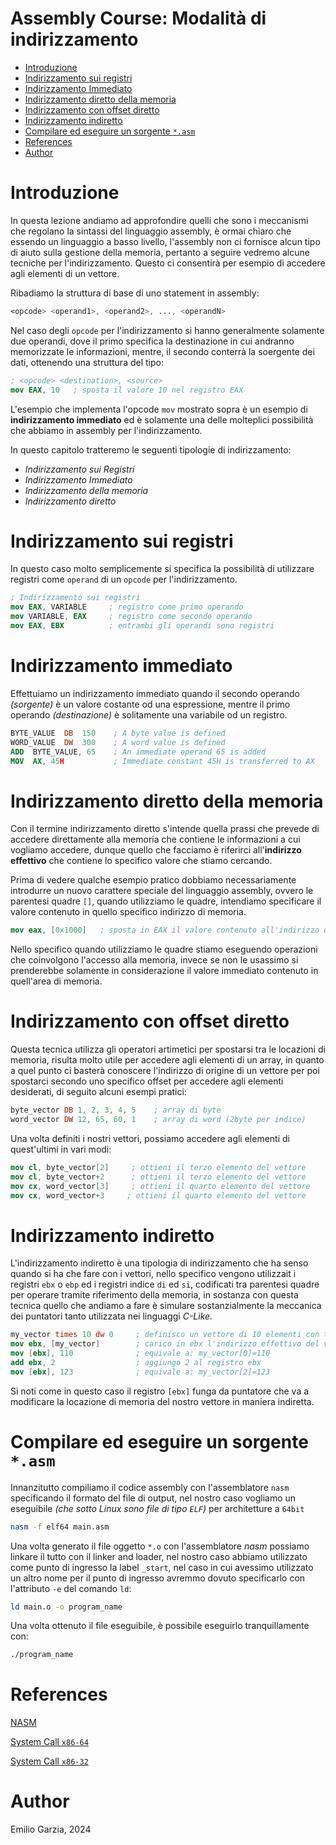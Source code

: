 # Assembly Course: Modalità di indirizzamento

- [Introduzione](#introduzione)
- [Indirizzamento sui registri](#indirizzamento-sui-registri)
- [Indirizzamento Immediato](#indirizzamento-immediato)
- [Indirizzamento diretto della memoria](#indirizzamento-diretto-della-memoria)
- [Indirizzamento con offset diretto](#indirizzamento-con-offset-diretto)
- [Indirizzamento indiretto](#indirizzamento-indiretto)
- [Compilare ed eseguire un sorgente `*.asm`](#compilare-ed-eseguire-un-sorgente-asm)
- [References](#references)
- [Author](#author)

# Introduzione

In questa lezione andiamo ad approfondire quelli che sono i meccanismi che regolano la sintassi del linguaggio assembly, è ormai chiaro che essendo un linguaggio a basso livello, l'assembly non ci fornisce alcun tipo di aiuto sulla gestione della memoria, pertanto a seguire vedremo alcune tecniche per l'indirizzamento. Questo ci consentirà per esempio di accedere agli elementi di un vettore.

Ribadiamo la struttura di base di uno statement in assembly:

```nasm
<opcode> <operand1>, <operand2>, ..., <operandN>
```

Nel caso degli `opcode` per l'indirizzamento si hanno generalmente solamente due operandi, dove il primo specifica la destinazione in cui andranno memorizzate le informazioni, mentre, il secondo conterrà la soergente dei dati, ottenendo una struttura del tipo:

```nasm
; <opcode> <destination>, <source>
mov EAX, 10   ; sposta il valore 10 nel registro EAX
```

L'esempio che implementa l'opcode `mov` mostrato sopra è un esempio di **indirizzamento immediato** ed è solamente una delle molteplici possibilità che abbiamo in assembly per l'indirizzamento.

In questo capitolo tratteremo le seguenti tipologie di indirizzamento:

* *Indirizzamento sui Registri*
* *Indirizzamento Immediato*
* *Indirizzamento della memoria*
* *Indirizzamento diretto*

# Indirizzamento sui registri

In questo caso molto semplicemente si specifica la possibilità di utilizzare registri come `operand` di un `opcode` per l'indirizzamento.

```nasm
; Indirizzamento sui registri
mov EAX, VARIABLE     ; registro come primo operando
mov VARIABLE, EAX     ; registro come secondo operando
mov EAX, EBX          ; entrambi gli operandi sono registri
```

# Indirizzamento immediato

Effettuiamo un indirizzamento immediato quando il secondo operando *(sorgente)* è un valore costante od una espressione, mentre il primo operando *(destinazione)* è solitamente una variabile od un registro.

```nasm
BYTE_VALUE  DB  150    ; A byte value is defined
WORD_VALUE  DW  300    ; A word value is defined
ADD  BYTE_VALUE, 65    ; An immediate operand 65 is added
MOV  AX, 45H           ; Immediate constant 45H is transferred to AX
```

# Indirizzamento diretto della memoria

Con il termine indirizzamento diretto s'intende quella prassi che prevede di accedere direttamente alla memoria che contiene le informazioni a cui vogliamo accedere, dunque quello che facciamo è riferirci all'**indirizzo effettivo** che contiene lo specifico valore che stiamo cercando.

Prima di vedere qualche esempio pratico dobbiamo necessariamente  introdurre un nuovo carattere speciale del linguaggio assembly, ovvero le parentesi quadre `[]`, quando utilizziamo le quadre, intendiamo specificare il valore contenuto in quello specifico indirizzo di memoria.

```nasm
mov eax, [0x1000]   ; sposta in EAX il valore contenuto all'indirizzo di memoria 0x1000
```

Nello specifico quando utilizziamo le quadre stiamo eseguendo operazioni che coinvolgono l'accesso alla memoria, invece se non le usassimo si prenderebbe solamente in considerazione il valore immediato contenuto in quell'area di memoria.

# Indirizzamento con offset diretto

Questa tecnica utilizza gli operatori artimetici per spostarsi tra le locazioni di memoria, risulta molto utile per accedere agli elementi di un array, in quanto a quel punto ci basterà conoscere l'indirizzo di origine di un vettore per poi spostarci secondo uno specifico offset per accedere agli elementi desiderati, di seguito alcuni esempi pratici:

```nasm
byte_vector DB 1, 2, 3, 4, 5    ; array di byte
word_vector DW 12, 65, 60, 1    ; array di word (2byte per indice)
```

Una volta definiti i nostri vettori, possiamo accedere agli elementi di quest'ultimi in vari modi:

```nasm
mov cl, byte_vector[2]     ; ottieni il terzo elemento del vettore
mov cl, byte_vector+2      ; ottieni il terzo elemento del vettore
mov cx, word_vector[3]     ; ottieni il quarto elemento del vettore
mov cx, word_vector+3     ; ottieni il quarto elemento del vettore
```

# Indirizzamento indiretto

L'indirizzamento indiretto è una tipologia di indirizzamento che ha senso quando si ha che fare con i vettori, nello specifico vengono utilizzait i registri `ebx` o `ebp` ed i registri indice `di` ed `si`, codificati tra parentesi quadre per operare tramite riferimento della memoria, in sostanza con questa tecnica quello che andiamo a fare è simulare sostanzialmente la meccanica dei puntatori tanto utilizzata nei linguaggi *C-Like*.

```nasm
my_vector times 10 dw 0     ; definisco un vettore di 10 elementi con tutti 0
mov ebx, [my_vector]        ; carico in ebx l'indirizzo effettivo del vettore
mov [ebx], 110              ; equivale a: my_vector[0]=110 
add ebx, 2                  ; aggiungo 2 al registro ebx
mov [ebx], 123              ; equivale a: my_vector[2]=123
```

Si noti come in questo caso il registro `[ebx]` funga da puntatore che va a modificare la locazione di memoria del nostro vettore in maniera indiretta.

# Compilare ed eseguire un sorgente `*.asm`

Innanzitutto compiliamo il codice assembly con l'assemblatore `nasm` specificando il formato del file di output, nel nostro caso vogliamo un eseguibile *(che sotto Linux sono file di tipo `ELF`)* per architetture a `64bit`

```bash
nasm -f elf64 main.asm
```

Una volta generato il file oggetto `*.o` con l'assemblatore *nasm* possiamo linkare il tutto con il linker and loader, nel nostro caso abbiamo utilizzato come punto di ingresso la label `_start`, nel caso in cui avessimo utilizzato un altro nome per il punto di ingresso avremmo dovuto specificarlo con l'attributo `-e` del comando `ld`:

```bash
ld main.o -o program_name
```

Una volta ottenuto il file eseguibile, è possibile eseguirlo tranquillamente con:

```bash
./program_name
```
# References

[NASM](https://www.nasm.us/)

[System Call `x86-64`](https://blog.rchapman.org/posts/Linux_System_Call_Table_for_x86_64/)

[System Call `x86-32`](https://www.tutorialspoint.com/assembly_programming/assembly_system_calls.htm)

# Author

Emilio Garzia, 2024